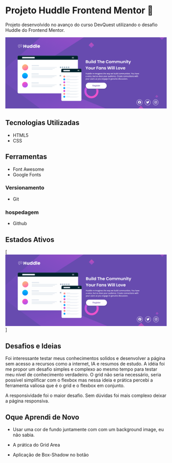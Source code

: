 # Projeto Huddle Frontend Mentor 👾

Projeto desenvolvido no avanço do curso DevQuest utilizando o desafio Huddle do Frontend Mentor.

[<img src="./src/images/for-readme.png" alt="Imagem com link do projeto">](https://cledeocirmarafao.github.io/projeto-huddle-frontendmentor/)


## Tecnologias Utilizadas

- HTML5
- CSS

## Ferramentas

- Font Awesome
- Google Fonts

### Versionamento 

- Git

### hospedagem

- Github

## Estados Ativos

[<img src="./src/images/estados-ativos.gif" alt="Ativos da página com hover">]

## Desafios e Ideias

Foi interessante testar meus conhecimentos solidos e desenvolver a página sem acesso a recursos como a internet, IA e resumos de estudo. A idéia foi me propor um desafio simples e complexo ao mesmo tempo para testar meu nível de conhecimento verdadeiro. O grid não seria necessário, seria possível simplificar com o flexbox mas nessa ideia e prática percebi a ferramenta valiosa que é o grid e o flexbox em conjunto. 

A responsividade foi o maior desafio. Sem dúvidas foi mais complexo deixar a página responsiva.

## Oque Aprendi de Novo

- Usar uma cor de fundo juntamente com com um background image, eu não sabia.

- A prática do Grid Area

- Aplicação de Box-Shadow no botão

